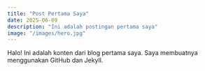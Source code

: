 ```yaml
---
title: "Post Pertama Saya"
date: 2025-06-09
description: "Ini adalah postingan pertama saya"
image: "/images/hero.jpg"
---
```


Halo! Ini adalah konten dari blog pertama saya. Saya membuatnya menggunakan GitHub dan Jekyll.

